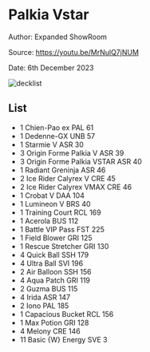 # Palkia Vstar

Author: Expanded ShowRoom

Source: <https://youtu.be/MrNulQ7jNUM>

Date: 6th December 2023

![decklist](../../images/PAR)

## List

* 1 Chien-Pao ex PAL 61
* 1 Dedenne-GX UNB 57
* 1 Starmie V ASR 30
* 3 Origin Forme Palkia V ASR 39
* 3 Origin Forme Palkia VSTAR ASR 40
* 1 Radiant Greninja ASR 46
* 2 Ice Rider Calyrex V CRE 45
* 2 Ice Rider Calyrex VMAX CRE 46
* 1 Crobat V DAA 104
* 1 Lumineon V BRS 40
* 1 Training Court RCL 169
* 1 Acerola BUS 112
* 1 Battle VIP Pass FST 225
* 1 Field Blower GRI 125
* 1 Rescue Stretcher GRI 130
* 4 Quick Ball SSH 179
* 4 Ultra Ball SVI 196
* 2 Air Balloon SSH 156
* 4 Aqua Patch GRI 119
* 2 Guzma BUS 115
* 4 Irida ASR 147
* 2 Iono PAL 185
* 1 Capacious Bucket RCL 156
* 1 Max Potion GRI 128
* 4 Melony CRE 146
* 11 Basic {W} Energy SVE 3
